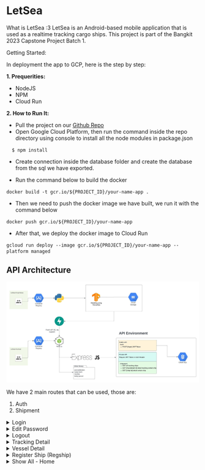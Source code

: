 # LetSea

What is LetSea :3
LetSea is an Android-based mobile application that is used as a realtime tracking cargo ships. This project is part of the Bangkit 2023 Capstone Project Batch 1.

Getting Started:

In deployment the app to GCP, here is the step by step:

**1. Prequerities:**
   - NodeJS
   - NPM
   - Cloud Run

**2. How to Run It:**
   
   - Pull the project on our [Github Repo](https://github.com/LetSea-Nautical/cloud-api)
   - Open Google Cloud Platform, then run the command inside the repo directory using console to install all the node modules in package.json  
   ```
     $ npm install
   ```
   - Create connection inside the database folder and create the database from the sql we have exported.

   - Run the command below to build the docker
   ```
   docker build -t gcr.io/${PROJECT_ID}/your-name-app .
   ```
   - Then we need to push the docker image we have built, we run it with the command below
   ```
   docker push gcr.io/${PROJECT_ID}/your-name-app
   ```

   - After that, we deploy the docker image to Cloud Run
   ```
   gcloud run deploy --image gcr.io/${PROJECT_ID}/your-name-app --platform managed
   ```
## API Architecture
![Architecture of our API](https://github.com/LetSea-Nautical/cloud-api/blob/main/assets/Cloud%20Architecture.jpeg)

We have 2 main routes that can be used, those are:

1. Auth
2. Shipment

<details>
<summary>Login</summary>
<br>
REQUEST
   
```
POST http://URL/login
Content-Type: application/json
{
    "username": "ariqz",
    "password": "1231234"
}
```
RESULT

```
{
    "message": "Login succeed",
    "success": true,
    "data": [
        {
            "id_company": 1,
            "username": "ariqz",
            "password": "1231234",
            "email": "ariq@gmail.com",
            "company_name": "pelni",
            "created_at": "2023-06-15T00:58:16.166Z"
        }
    ],
    "token": "eyJhbGciOiJIUzI1NiIsInR5cCI6IkpXVCJ9.eyJpYXQiOjE2ODY4MjE2NjF9.1WQkxNF300mnxIm31yA4LzLq8Gb9EU8ow6Z3Umn9FAM"
}
```
</details>

<details>
<summary>Edit Password</summary>
<br>
REQUEST

```
PUT http://URL/editpassword
Content-Type: application/json
{
    "username" : "ariqz",
    "password" : "123anjay",
    "confirm_password" : "123anjay"
}
```

RESULT

```
{
    "payload": {
        "messages": "Succeed",
        "status_Code": 200,
        "datas": {
            "fieldCount": 0,
            "affectedRows": 1,
            "insertId": 0,
            "serverStatus": 2,
            "warningCount": 0,
            "message": "(Rows matched: 1  Changed: 1  Warnings: 0",
            "protocol41": true,
            "changedRows": 1
        }
    }
}
```
</details>

<details>
<summary>Logout</summary>
<br>
REQUEST

```
DELETE http://URL/logout
Content-Type: application/json
HEADERS :
TOKEN
```
RESULT

```
{
    "payload": {
        "messages": "Logout Succeed!",
        "status_Code": 200,
        "datas": null
    }
}
```
</details>

<details>
<summary>Tracking Detail</summary>
<br>
REQUEST

```
GET http://URL/shipment/trackdetail/:id
```   
RESULT
   
```
{
    "payload": {
        "messages": "Shipment Tracking",
        "status_Code": 200,
        "datas": [
            {
                "id_tracking": 1,
                "ship_name": "Kapal KEGIH",
                "mmsi": 209087000,
                "arrival_datetime": "2022-03-30 00:00:05",
                "lat": 39.84931,
                "lon": -75.30936,
                "sog": 12.7,
                "cog": 91.6,
                "arr_lat": 38.43993,
                "arr_lon": -74.71892
            }
        ]
    }
}
```
</details>

<details>
<summary>Vessel Detail</summary>
<br>
REQUEST

```
GET http://URL/shipment/ship/:id
```
RESULT

```
{
    "payload": {
        "messages": "Data of certain ship",
        "status_Code": 200,
        "datas": [
            {
                "mmsi": 24781,
                "imo": 2749875,
                "ship_name": "Kapal Kalimutu",
                "builder": "Budi Cahyadi",
                "place_build": "Riau",
                "year_build": 1998
            },
            {
                "mmsi": 209087000,
                "imo": 24722,
                "ship_name": "Kapal KEGIH",
                "builder": "Yamato",
                "place_build": "Serang",
                "year_build": 1985
            }
        ]
    }
}
```
</details>

<details>
<summary>Register Ship (Regship)</summary>
<br>
REQUEST

```
POST http://URL/regship
{
    "mmsi": "34807623",
    "id_company": "1",
    "imo" : "624876",
    "ship_name": "Yacth Kaligede",
    "builder": "Sutejo",
    "place_build": "Antartica",
    "year_build": "1885"
}
```
RESULT

```
{
    "payload": {
        "messages": "Register ship success",
        "status_Code": 200,
        "datas": {
            "fieldCount": 0,
            "affectedRows": 1,
            "insertId": 1,
            "serverStatus": 2,
            "warningCount": 0,
            "message": "",
            "protocol41": true,
            "changedRows": 0
        }
    }
}
```
</details>

<details>
<summary>Show All - Home</summary>
<br>
REQUEST

```
GET http://URL/shipment/
```
RESULT

```
{
    "payload": {
        "messages": "data berhasil diambil",
        "status_Code": 200,
        "datas": [
            {
                "mmsi": 24781,
                "id_company": 1,
                "imo": 2749875,
                "ship_name": "Kapal Kalimutu",
                "builder": "Budi Cahyadi",
                "place_build": "Riau",
                "year_build": 1998
            },
            {
                "mmsi": 12985796,
                "id_company": 5,
                "imo": 347962,
                "ship_name": "Kapal Tanah",
                "builder": "Yoasobi",
                "place_build": "Bogor",
                "year_build": 2014
            },
            {
                "mmsi": 209087000,
                "id_company": 1,
                "imo": 24722,
                "ship_name": "Kapal KEGIH",
                "builder": "Yamato",
                "place_build": "Serang",
                "year_build": 1985
            },
            {
                "mmsi": 876235235,
                "id_company": 5,
                "imo": 1232466,
                "ship_name": "Kapal Air",
                "builder": "Zutomayo",
                "place_build": "Osaka",
                "year_build": 2014
            }
        ]
    }
}
```
</details>



